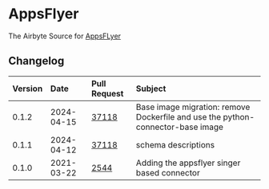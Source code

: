 # AppsFlyer

The Airbyte Source for [AppsFLyer](https://www.appsflyer.com/)

## Changelog

| Version | Date       | Pull Request                                           | Subject                                     |
| :------ | :--------- | :----------------------------------------------------- | :------------------------------------------ |
| 0.1.2 | 2024-04-15 | [37118](https://github.com/airbytehq/airbyte/pull/37118) | Base image migration: remove Dockerfile and use the python-connector-base image |
| 0.1.1 | 2024-04-12 | [37118](https://github.com/airbytehq/airbyte/pull/37118) | schema descriptions |
| 0.1.0   | 2021-03-22 | [2544](https://github.com/airbytehq/airbyte/pull/2544) | Adding the appsflyer singer based connector |
